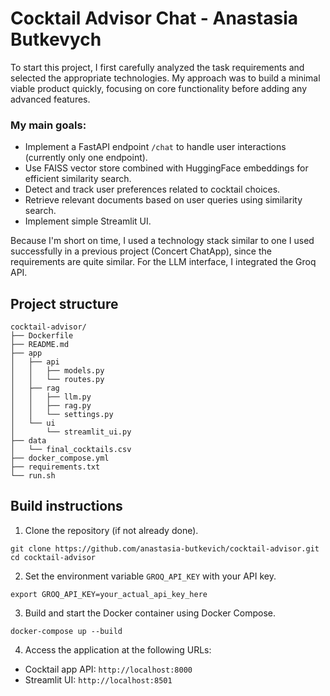 # Cocktail Advisor Chat - Anastasia Butkevych

To start this project, I first carefully analyzed the task requirements and selected the appropriate technologies. My approach was to build a minimal viable product quickly, focusing on core functionality before adding any advanced features. 

### My main goals:
- Implement a FastAPI endpoint `/chat` to handle user interactions (currently only one endpoint).
- Use FAISS vector store combined with HuggingFace embeddings for efficient similarity search.
- Detect and track user preferences related to cocktail choices.
- Retrieve relevant documents based on user queries using similarity search.
- Implement simple Streamlit UI.

Because I'm short on time, I used a technology stack similar to one I used successfully in a previous project (Concert ChatApp), since the requirements are quite similar. For the LLM interface, I integrated the Groq API.

## Project structure
```
cocktail-advisor/
├── Dockerfile
├── README.md
├── app
│   ├── api
│   │   ├── models.py
│   │   └── routes.py
│   ├── rag
│   │   ├── llm.py
│   │   ├── rag.py
│   │   └── settings.py
│   └── ui
│       └── streamlit_ui.py
├── data
│   └── final_cocktails.csv
├── docker_compose.yml
├── requirements.txt
└── run.sh
```

## Build instructions
1. Clone the repository (if not already done).
```
git clone https://github.com/anastasia-butkevich/cocktail-advisor.git
cd cocktail-advisor
```
2. Set the environment variable `GROQ_API_KEY` with your API key.
```
export GROQ_API_KEY=your_actual_api_key_here
```
3. Build and start the Docker container using Docker Compose.
```
docker-compose up --build
```
4. Access the application at the following URLs:
- Cocktail app API: `http://localhost:8000`
- Streamlit UI: `http://localhost:8501`